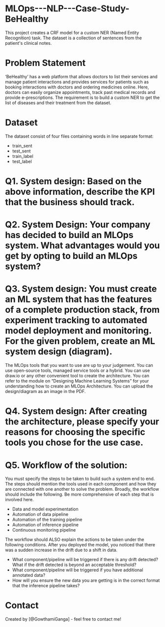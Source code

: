 # MLOps---NLP---Case-Study-BeHealthy
This project creates a CRF model for a custom NER (Named Entity Recognition) task. The dataset is a collection of sentences from the patient's clinical notes.

# Problem Statement
‘BeHealthy’ has a web platform that allows doctors to list their services and manage patient interactions and provides services for patients such as booking interactions with doctors and ordering medicines online. Here, doctors can easily organize appointments, track past medical records and provide e-prescriptions. The requirement is to build a custom NER to get the list of diseases and their treatment from the dataset.

# Dataset
The dataset consist of four files containing words in line separate format:

- train_sent
- test_sent
- train_label
- test_label


# Q1. System design: Based on the above information, describe the KPI that the business should track.
# Q2. System Design: Your company has decided to build an MLOps system. What advantages would you get by opting to build an MLOps system? 
# Q3. System design: You must create an ML system that has the features of a complete production stack, from experiment tracking to automated model deployment and monitoring. For the given problem, create an ML system design (diagram). 

The MLOps tools that you want to use are up to your judgement. You can use open-source tools, managed service tools or a hybrid. 
You can use draw.io or any other convenient tool to create the architecture. You can refer to the module on “Designing Machine Learning Systems” for your understanding how to create an MLOps Architecture. 
You can upload the design/diagram as an image in the PDF.
 
# Q4. System design: After creating the architecture, please specify your reasons for choosing the specific tools you chose for the use case.
# Q5. Workflow of the solution: 
You must specify the steps to be taken to build such a system end to end. 
The steps should mention the tools used in each component and how they are connected with one another to solve the problem. 
Broadly, the workflow should include the following. Be more comprehensive of each step that is involved here.

- Data and model experimentation
- Automation of data pipeline
- Automation of the training pipeline
- Automation of inference pipeline
- Continuous monitoring pipeline
 
The workflow should ALSO explain the actions to be taken under the following conditions. 
After you deployed the model, you noticed that there was a sudden increase in the drift due to a shift in data.

- What component/pipeline will be triggered if there is any drift detected? What if the drift detected is beyond an acceptable threshold?
- What component/pipeline will be triggered if you have additional annotated data?
- How will you ensure the new data you are getting is in the correct format that the inference pipeline takes?

# Contact
Created by [@GowthamiGanga] - feel free to contact me!
